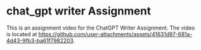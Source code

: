 # chat_gpt writer Assignment
This is an assignment video for the ChatGPT Writer Assignment. 
The video is located at https://github.com/user-attachments/assets/41631d97-681a-4d43-9fb3-ba61f7982203.
